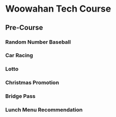 # Woowahan Tech Course

## Pre-Course

### Random Number Baseball

### Car Racing

### Lotto

### Christmas Promotion

### Bridge Pass

### Lunch Menu Recommendation
